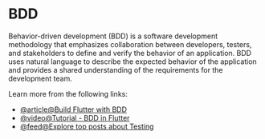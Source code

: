 # BDD

Behavior-driven development (BDD) is a software development methodology that emphasizes collaboration between developers, testers, and stakeholders to define and verify the behavior of an application. BDD uses natural language to describe the expected behavior of the application and provides a shared understanding of the requirements for the development team.

Learn more from the following links:

- [@article@Build Flutter with BDD](https://medium.com/tide-engineering-team/build-flutter-with-bdd-b4507170a2fe)
- [@video@Tutorial - BDD in Flutter](https://www.youtube.com/watch?v=Kwvsc31FE_8)
- [@feed@Explore top posts about Testing](https://app.daily.dev/tags/testing?ref=roadmapsh)
